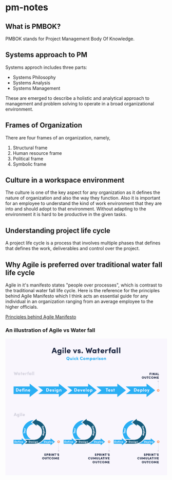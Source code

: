 # pm-notes

## What is PMBOK?

PMBOK stands for Project Management Body Of Knowledge.

## Systems approach to PM

Systems approch includes three parts:
* Systems Philosophy
* Systems Analysis
* Systems Management

These are emerged to describe a holistic and analytical approach to management and problem solving to operate in a broad organizational environment.

## Frames of Organization

There are four frames of an organization, namely,

1. Structural frame
2. Human resource frame
3. Political frame
4. Symbolic frame

## Culture in a workspace environment

The culture is one of the key aspect for any organization as it defines the nature of organization and also the way they function. Also it is important for an employee to understand the kind of work environment that they are into and should adopt to that environment. Without adapting to the environment it is hard to be productive in the given tasks.

## Understanding project life cycle

A project life cycle is a process that involves multiple phases that defines that defines the work, deliverables and control over the project.

## Why Agile is preferred over traditional water fall life cycle

Agile in it's manifesto states "people over processes", which is contrast to the traditional water fall life cycle. Here is the reference for the principles behind Agile Manifesto which I think acts an essential guide for any individual in an organization ranging from an average employee to the higher officials.

[Principles behind Agile Manifesto](https://agilemanifesto.org/principles.html)

### An illustration of Agile vs Water fall

![](agile-vs-waterfall.jpg)

